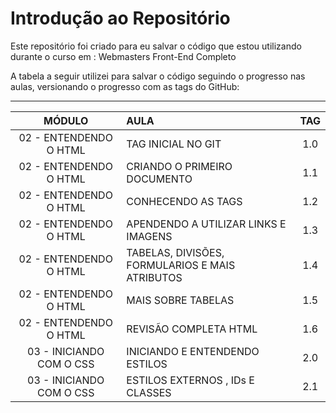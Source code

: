 # Introdução ao Repositório
Este repositório foi criado para eu salvar o código que estou utilizando durante o curso em : Webmasters Front-End Completo 



<p>A tabela a seguir utilizei para salvar o código seguindo o progresso nas aulas, versionando o progresso com as tags do GitHub:<p>

----------------------------------------------------------

MÓDULO | AULA | TAG
:---------: | :----- | :---: |
02 - ENTENDENDO O HTML | TAG INICIAL NO GIT| 1.0
02 - ENTENDENDO O HTML | CRIANDO O PRIMEIRO DOCUMENTO  | 1.1
02 - ENTENDENDO O HTML | CONHECENDO AS TAGS | 1.2
02 - ENTENDENDO O HTML | APENDENDO A UTILIZAR LINKS E IMAGENS | 1.3 
02 - ENTENDENDO O HTML | TABELAS, DIVISÕES, FORMULARIOS E MAIS ATRIBUTOS | 1.4
02 - ENTENDENDO O HTML | MAIS SOBRE TABELAS | 1.5
02 - ENTENDENDO O HTML | REVISÃO COMPLETA HTML | 1.6
03 - INICIANDO COM O CSS | INICIANDO E ENTENDENDO ESTILOS | 2.0
03 - INICIANDO COM O CSS | ESTILOS EXTERNOS , IDs E CLASSES | 2.1